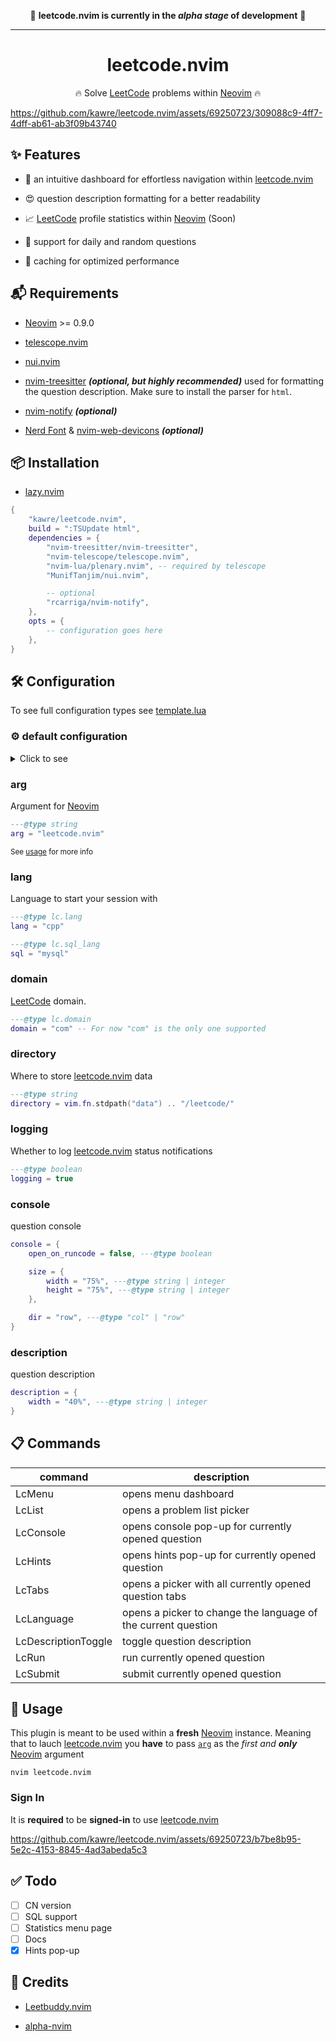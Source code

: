 <div align="center">

🚨 **leetcode.nvim is currently in the _alpha stage_ of development** 🚨

---

# leetcode.nvim

🔥 Solve [LeetCode] problems within [Neovim] 🔥

</div>

https://github.com/kawre/leetcode.nvim/assets/69250723/309088c9-4ff7-4dff-ab61-ab3f09b43740

[leetcode.nvim]: https://github.com/kawre/leetcode.nvim
[LeetCode]: https://leetcode.com
[Neovim]: https://github.com/neovim/neovim

## ✨ Features

- 📌 an intuitive dashboard for effortless navigation within [leetcode.nvim]

- 😍 question description formatting for a better readability

- 📈 [LeetCode] profile statistics within [Neovim] (Soon)

- 🔀 support for daily and random questions

- 💾 caching for optimized performance

## 📬 Requirements

- [Neovim] >= 0.9.0

- [telescope.nvim][telescope.nvim]

- [nui.nvim][nui.nvim]

- [nvim-treesitter][nvim-treesitter] _**(optional, but highly recommended)**_
  used for formatting the question description.
  Make sure to install the parser for `html`.

- [nvim-notify][nvim-notify] _**(optional)**_

- [Nerd Font][nerd-font] & [nvim-web-devicons] _**(optional)**_

[nvim-treesitter]: https://github.com/nvim-treesitter/nvim-treesitter
[telescope.nvim]: https://github.com/nvim-telescope/telescope.nvim
[nui.nvim]: https://github.com/MunifTanjim/nui.nvim
[nvim-notify]: https://github.com/rcarriga/nvim-notify
[nerd-font]: https://www.nerdfonts.com
[nvim-web-devicons]: https://github.com/nvim-tree/nvim-web-devicons

## 📦 Installation

- [lazy.nvim][lazy.nvim]

```lua
{
    "kawre/leetcode.nvim",
    build = ":TSUpdate html",
    dependencies = {
        "nvim-treesitter/nvim-treesitter",
        "nvim-telescope/telescope.nvim",
        "nvim-lua/plenary.nvim", -- required by telescope
        "MunifTanjim/nui.nvim",

        -- optional
        "rcarriga/nvim-notify",
    },
    opts = {
        -- configuration goes here
    },
}
```

[lazy.nvim]: https://github.com/folke/lazy.nvim
<!-- [packer.nvim]: https://github.com/wbthomason/packer.nvim -->

## 🛠️ Configuration

To see full configuration types see [template.lua](./lua/leetcode/config/template.lua)

### ⚙️ default configuration

<details>
  <summary>Click to see</summary>

```lua
{
    ---@type lc.domain
    domain = "com", -- For now "com" is the only one supported

    ---@type string
    arg = "leetcode.nvim",

    ---@type lc.lang
    lang = "cpp",

    ---@type lc.sql
    sql = "mysql",

    ---@type string
    directory = vim.fn.stdpath("data") .. "/leetcode/",

    ---@type boolean
    logging = true,

    console = {
        ---@type boolean
        open_on_runcode = false,

        size = {
            width = "75%", ---@type string | integer
            height = "75%", ---@type string | integer
        },
        dir = "row", ---@type "col" | "row"
    },

    description = {
        width = "40%", ---@type string | integer
    },
}

```

</details>

### arg

Argument for [Neovim]

```lua
---@type string
arg = "leetcode.nvim"
```

<small>See [usage](#-usage) for more info</small>

### lang

Language to start your session with

```lua
---@type lc.lang
lang = "cpp"

---@type lc.sql_lang
sql = "mysql"
```

### domain

[LeetCode] domain.

```lua
---@type lc.domain
domain = "com" -- For now "com" is the only one supported
```

### directory

Where to store [leetcode.nvim][leetcode.nvim] data

```lua
---@type string
directory = vim.fn.stdpath("data") .. "/leetcode/"
```

### logging

Whether to log [leetcode.nvim][leetcode.nvim] status notifications

```lua
---@type boolean
logging = true
```

### console

question console

```lua
console = {
    open_on_runcode = false, ---@type boolean

    size = {
        width = "75%", ---@type string | integer
        height = "75%", ---@type string | integer
    },

    dir = "row", ---@type "col" | "row"
}
```

### description

question description

```lua
description = {
    width = "40%", ---@type string | integer
}
```

## 📋 Commands

| command             | description                                                   |
| ------------------- | ------------------------------------------------------------- |
| LcMenu              | opens menu dashboard                                          |
| LcList              | opens a problem list picker                                   |
| LcConsole           | opens console pop-up for currently opened question            |
| LcHints             | opens hints pop-up for currently opened question              |
| LcTabs              | opens a picker with all currently opened question tabs        |
| LcLanguage          | opens a picker to change the language of the current question |
| LcDescriptionToggle | toggle question description                                   |
| LcRun               | run currently opened question                                 |
| LcSubmit            | submit currently opened question                              |

## 🚀 Usage

This plugin is meant to be used within a **fresh** [Neovim] instance.
Meaning that to lauch [leetcode.nvim][leetcode.nvim] you **have** to pass
[`arg`](#arg) as the _first and **only**_ [Neovim] argument

`nvim leetcode.nvim`

### Sign In

It is **required** to be **signed-in** to use [leetcode.nvim][leetcode.nvim]

https://github.com/kawre/leetcode.nvim/assets/69250723/b7be8b95-5e2c-4153-8845-4ad3abeda5c3

<!-- ## 🍴 Recipes -->
<!---->
<!-- - Full lazy loading with [lazy.nvim] -->
<!---->
<!-- ```lua -->
<!-- local usr_arg = "leetcode.nvim" -->
<!---->
<!-- { -->
<!--     "kawre/leetcode.nvim", -->
<!--     ... -->
<!--     opts = { ..., arg = usr_arg, ... }, -->
<!--     cond = function() return usr_arg == vim.fn.argv()[1] end, -->
<!--     ... -->
<!-- } -->
<!-- ``` -->

<!-- ### Working with multiple questions -->
<!---->
<!-- When you open a new <b>question</b>, [leetcode.nvim] creates a new [tabpage] <i>containing -->
<!-- all of the <b>contents</b> related to it</i>. -->
<!-- To switch between these tabs, use [LcQuestionTabs](#📋-commands) command -->
<!---->
<!-- https://github.com/kawre/leetcode.nvim/assets/69250723/64378b0f-c5ba-4378-b9ff-a95df13fbf36 -->
<!---->
<!-- [tabpage]: https://neovim.io/doc/user/tabpage.html -->

## ✅ Todo

- [ ] CN version
- [ ] SQL support
- [ ] Statistics menu page
- [ ] Docs
- [x] Hints pop-up

## 🙌 Credits

- [Leetbuddy.nvim](https://github.com/Dhanus3133/Leetbuddy.nvim)

- [alpha-nvim](https://github.com/goolord/alpha-nvim)
